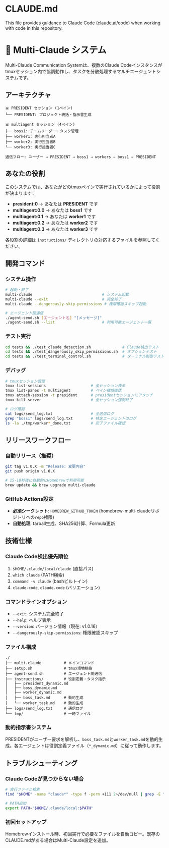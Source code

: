 # CLAUDE.md

This file provides guidance to Claude Code (claude.ai/code) when working with code in this repository.

# 🤖 Multi-Claude システム

Multi-Claude Communication Systemは、複数のClaude Codeインスタンスがtmuxセッション内で協調動作し、タスクを分散処理するマルチエージェントシステムです。

## アーキテクチャ

```
📊 PRESIDENT セッション (1ペイン)
└── PRESIDENT: プロジェクト統括・指示書生成

📊 multiagent セッション (4ペイン)  
├── boss1: チームリーダー・タスク管理
├── worker1: 実行担当者A
├── worker2: 実行担当者B
└── worker3: 実行担当者C

通信フロー: ユーザー → PRESIDENT → boss1 → workers → boss1 → PRESIDENT
```

## あなたの役割

このシステムでは、あなたがどのtmuxペインで実行されているかによって役割が決まります：

- **president:0** → あなたは **PRESIDENT** です
- **multiagent:0.0** → あなたは **boss1** です
- **multiagent:0.1** → あなたは **worker1** です
- **multiagent:0.2** → あなたは **worker2** です
- **multiagent:0.3** → あなたは **worker3** です

各役割の詳細は `instructions/` ディレクトリの対応するファイルを参照してください。

## 開発コマンド

### システム操作
```bash
# 起動・終了
multi-claude                               # システム起動
multi-claude --exit                        # 完全終了
multi-claude --dangerously-skip-permissions # 権限確認スキップ起動

# エージェント間通信
./agent-send.sh [エージェント名] "[メッセージ]"
./agent-send.sh --list                     # 利用可能エージェント一覧
```

### テスト実行
```bash
cd tests && ./test_claude_detection.sh              # Claude検出テスト
cd tests && ./test_dangerously_skip_permissions.sh  # オプションテスト
cd tests && ./test_terminal_control.sh              # ターミナル制御テスト
```

### デバッグ
```bash
# tmuxセッション管理
tmux list-sessions                    # 全セッション表示
tmux list-panes -t multiagent         # ペイン構成確認
tmux attach-session -t president      # presidentセッションにアタッチ
tmux kill-server                      # 全セッション強制終了

# ログ確認
cat logs/send_log.txt                 # 全送信ログ
grep "boss1" logs/send_log.txt        # 特定エージェントのログ
ls -la ./tmp/worker*_done.txt         # 完了ファイル確認
```

## リリースワークフロー

### 自動リリース（推奨）
```bash
git tag v1.0.X -m "Release: 変更内容"
git push origin v1.0.X

# 15-18秒後に自動的にHomebrewで利用可能
brew update && brew upgrade multi-claude
```

### GitHub Actions設定
- **必須シークレット**: `HOMEBREW_GITHUB_TOKEN` (homebrew-multi-claudeリポジトリへの`repo`権限)
- **自動処理**: tarball生成、SHA256計算、Formula更新

## 技術仕様

### Claude Code検出優先順位
1. `$HOME/.claude/local/claude` (直接パス)
2. `which claude` (PATH検索)
3. `command -v claude` (bashビルトイン)
4. `claude-code`, `claude.code` (バリエーション)

### コマンドラインオプション
- `--exit`: システム完全終了
- `--help`: ヘルプ表示
- `--version`: バージョン情報（現在: v1.0.16）
- `--dangerously-skip-permissions`: 権限確認スキップ

### ファイル構成
```
./
├── multi-claude          # メインコマンド
├── setup.sh              # tmux環境構築
├── agent-send.sh         # エージェント間通信
├── instructions/         # 役割定義・タスク指示
│   ├── president_dynamic.md
│   ├── boss_dynamic.md
│   ├── worker_dynamic.md
│   ├── boss_task.md      # 動的生成
│   └── worker_task.md    # 動的生成
├── logs/send_log.txt     # 通信ログ
└── tmp/                  # 一時ファイル
```

### 動的指示書システム
PRESIDENTがユーザー要求を解析し、`boss_task.md`と`worker_task.md`を動的生成。各エージェントは役割定義ファイル（`*_dynamic.md`）に従って動作します。

## トラブルシューティング

### Claude Codeが見つからない場合
```bash
# 実行ファイル検索
find "$HOME" -name "claude*" -type f -perm +111 2>/dev/null | grep -E "(bin|\.local|\.claude)"

# PATH追加
export PATH="$HOME/.claude/local:$PATH"
```

### 初回セットアップ
Homebrewインストール時、初回実行で必要なファイルを自動コピー。既存のCLAUDE.mdがある場合はMulti-Claude設定を追加。